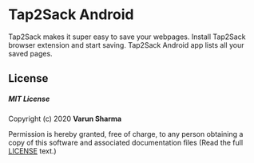 # Tap2Sack Android

Tap2Sack makes it super easy to save your webpages. Install Tap2Sack browser extension and start saving. Tap2Sack Android app lists all your saved pages.

## License

##### MIT License

Copyright (c) 2020 <strong>Varun Sharma</strong>

Permission is hereby granted, free of charge, to any person obtaining a copy
of this software and associated documentation files
(Read the full <a href="https://github.com/varun508/tap2sack-android/blob/master/LICENSE">LICENSE</a> text.)
